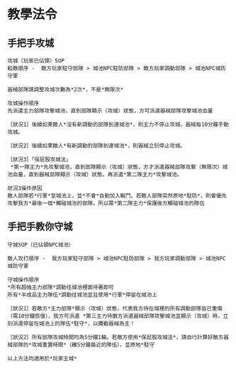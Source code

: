 # 教學法令
## 手把手攻城
	攻城（玩家已佔領）SOP
	殺敵順序 -  敵方玩家駐守部隊 > 城池NPC駐防部隊 > 敵方玩家調動部隊 > 城池NPC城防守軍 
	
	器械部隊請調整攻城次數為*2次*，不是*無限次*
	
	攻城操作順序
	先派遣主力部隊攻擊城池，直到部隊顯示（攻城）狀態，方可派遣器械部隊攻擊城池血量
	
	［狀況1］後續如果敵人*沒有新調動的部隊到達城池*，則主力不停止攻城，器械每10分鐘手動攻城。
	
	［狀況2］後續如果敵人*有新調動的部隊到達城池*，則器械立刻停止攻城。
	
	［狀況3］「保屁股攻城法」
	 *第一隊主力*先攻擊城池，直到部隊顯示（攻城）狀態，方才派遣器械部隊攻擊（無限次）城池血量，直到器械部隊顯示（攻城）狀態，再派遣*第二隊主力*攻擊城池。
	
	狀況3操作原因
	敵人部隊若*行軍*至城池上，並*不會*自動加入戰鬥。若敵人部隊突然原地*駐防*，則會優先攻擊我方*最後一個*觸碰城池的部隊。所以需*第二隊主力*保護後方觸碰城池的隊伍
## 手把手教你守城
	守城SOP（已佔領NPC城池）
	
	敵人攻打順序 -  我方玩家駐守部隊 > 城池NPC駐防部隊 > 我方玩家調動部隊 > 城池NPC城防守軍
	
	守城操作順序 
	*所有超強主力部隊*調動往城池裡面待著即可
	所有*半成品主力隊伍*調動往城池並且使用*行軍*停留在城池上
	
	［狀況1］若敵方*主力部隊*顯示（攻城）狀態，代表我方待在城裡的所有調動部隊皆已重傷（需10分鐘恢復），我方可派遣 *第三主力待敵方派遣器械部隊攻擊城池並顯示（攻城）時，立刻派遣停留在城池上的隊伍*駐守*，以攔截器械為主！
	
	［狀況2］所有部隊攻城時間均為5分鐘1輪。若敵方使用*保屁股攻城法*，請自行計算好敵方器械部隊的*攻城重置時間*（離5分鐘最近的隊伍），並原地*駐守
	
	以上方法均適用於*玩家主城*
